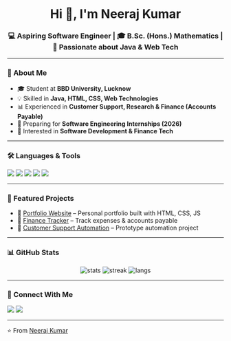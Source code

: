 <h1 align="center">Hi 👋, I'm Neeraj Kumar</h1>
<h3 align="center">💻 Aspiring Software Engineer | 🎓 B.Sc. (Hons.) Mathematics | 🚀 Passionate about Java & Web Tech</h3>

---

### 🚀 About Me
- 🎓 Student at **BBD University, Lucknow**
- 💡 Skilled in **Java, HTML, CSS, Web Technologies**
- 📊 Experienced in **Customer Support, Research & Finance (Accounts Payable)**
- 🌱 Preparing for **Software Engineering Internships (2026)**
- 🌟 Interested in **Software Development & Finance Tech**

---

### 🛠️ Languages & Tools
<p align="left"> 
  <img src="https://img.shields.io/badge/Java-ED8B00?style=for-the-badge&logo=java&logoColor=white"/> 
  <img src="https://img.shields.io/badge/HTML5-E34F26?style=for-the-badge&logo=html5&logoColor=white"/> 
  <img src="https://img.shields.io/badge/CSS3-1572B6?style=for-the-badge&logo=css3&logoColor=white"/> 
  <img src="https://img.shields.io/badge/VS%20Code-0078D4?style=for-the-badge&logo=visual-studio-code&logoColor=white"/> 
  <img src="https://img.shields.io/badge/GitHub-181717?style=for-the-badge&logo=github&logoColor=white"/>
</p>

---

### 📂 Featured Projects
- 🔗 [Portfolio Website](#) – Personal portfolio built with HTML, CSS, JS  
- 🔗 [Finance Tracker](#) – Track expenses & accounts payable  
- 🔗 [Customer Support Automation](#) – Prototype automation project  

---

### 📊 GitHub Stats
<p align="center">
  <img src="https://github-readme-stats.vercel.app/api?username=YOUR-USERNAME&show_icons=true&theme=radical" alt="stats" />  
  <img src="https://github-readme-streak-stats.herokuapp.com/?user=YOUR-USERNAME&theme=radical" alt="streak" />  
  <img src="https://github-readme-stats.vercel.app/api/top-langs/?username=YOUR-USERNAME&layout=compact&theme=radical" alt="langs" />
</p>

---

### 🤝 Connect With Me
<p align="left">
  <a href="https://www.linkedin.com/in/neeraj-kumar-0a8839297"><img src="https://img.shields.io/badge/LinkedIn-blue?style=for-the-badge&logo=linkedin&logoColor=white"/></a>
  <a href="mailto: dkkv0232@bbdu.ac.in"><img src="https://img.shields.io/badge/Email-D14836?style=for-the-badge&logo=gmail&logoColor=white"/></a>
</p>

---
⭐️ From [Neeraj Kumar](https://github.com/Neeraj123264)
